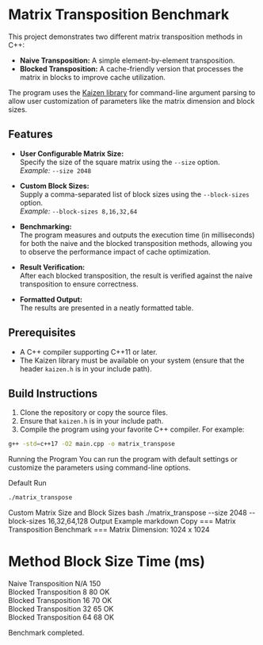 # Matrix Transposition Benchmark

This project demonstrates two different matrix transposition methods in C++:
- **Naive Transposition:** A simple element-by-element transposition.
- **Blocked Transposition:** A cache-friendly version that processes the matrix in blocks to improve cache utilization.

The program uses the [Kaizen library](https://github.com/heinsaar/kaizen/tree/master) for command-line argument parsing to allow user customization of parameters like the matrix dimension and block sizes.

## Features

- **User Configurable Matrix Size:**  
  Specify the size of the square matrix using the `--size` option.  
  _Example:_ `--size 2048`

- **Custom Block Sizes:**  
  Supply a comma-separated list of block sizes using the `--block-sizes` option.  
  _Example:_ `--block-sizes 8,16,32,64`

- **Benchmarking:**  
  The program measures and outputs the execution time (in milliseconds) for both the naive and the blocked transposition methods, allowing you to observe the performance impact of cache optimization.

- **Result Verification:**  
  After each blocked transposition, the result is verified against the naive transposition to ensure correctness.

- **Formatted Output:**  
  The results are presented in a neatly formatted table.

## Prerequisites

- A C++ compiler supporting C++11 or later.
- The Kaizen library must be available on your system (ensure that the header `kaizen.h` is in your include path).

## Build Instructions

1. Clone the repository or copy the source files.
2. Ensure that `kaizen.h` is in your include path.
3. Compile the program using your favorite C++ compiler. For example:

```bash
g++ -std=c++17 -O2 main.cpp -o matrix_transpose
```
Running the Program
You can run the program with default settings or customize the parameters using command-line options.

Default Run
```bash
./matrix_transpose
```
Custom Matrix Size and Block Sizes
bash
./matrix_transpose --size 2048 --block-sizes 16,32,64,128
Output Example
markdown
Copy
=== Matrix Transposition Benchmark ===
Matrix Dimension: 1024 x 1024

Method                   Block Size     Time (ms)     
=======================================================
Naive Transposition      N/A            150           
Blocked Transposition    8              80    OK     
Blocked Transposition    16             70    OK     
Blocked Transposition    32             65    OK     
Blocked Transposition    64             68    OK     

Benchmark completed.